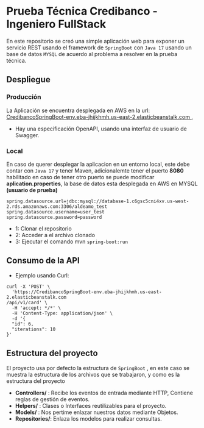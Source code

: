 # Prueba Técnica Credibanco - Ingeniero FullStack
En este repositorio se creó una simple aplicación web para exponer un servicio REST usando el framework de `SpringBoot` con `Java 17` usando un base de datos `MYSQL` de acuerdo al problema a resolver en la prueba técnica.

## Despliegue

### Producción
La Aplicación se encuentra desplegada en AWS en la url: [CredibancoSpringBoot-env.eba-jhijkhmh.us-east-2.elasticbeanstalk.com
](CredibancoSpringBoot-env.eba-jhijkhmh.us-east-2.elasticbeanstalk.com
), 
* Hay una especificación OpenAPI, usando una interfaz de usuario de Swagger.

### Local
En caso de querer desplegar la aplicacion en un entorno local, este debe contar con `Java 17` y tener Maven, adicionalemte tener el puerto **8080** habilitado en caso de tener otro puerto se puede modificar **aplication.properties**, la base de datos esta desplegada en AWS en MYSQL **(usuario de prueba)**

```
spring.datasource.url=jdbc:mysql://database-1.c6gsc5cni4xv.us-west-2.rds.amazonaws.com:3306/aldeamo_test
spring.datasource.username=user_test
spring.datasource.password=password
```
* 1: Clonar el repositorio
* 2: Acceder a el archivo clonado
* 3: Ejecutar el comando mvn `spring-boot:run`


## Consumo de la API 

* Ejemplo usando Curl:
``` 
curl -X 'POST' \
  'https://CredibancoSpringBoot-env.eba-jhijkhmh.us-east-2.elasticbeanstalk.com
/api/v1/card' \
  -H 'accept: */*' \
  -H 'Content-Type: application/json' \
  -d '{
  "id": 6,
  "iterations": 10
}'
``` 

## Estructura del proyecto
El proyecto usa por defecto  la estructura de `SpringBoot` , en este caso se muestra la estructura de los archivos que se trabajaron, y como es la estructura del proyecto

* **Controllers/** : Recibe los eventos de entrada mediante HTTP, Contiene reglas de gestión de eventos.
* **Helpers/** : Clases o Interfaces reutilizables para el proyecto.
* **Models/** : Nos pertime enlazar nuestros datos mediante Objetos.
* **Repositories/**: Enlaza los modelos para realizar consultas.
